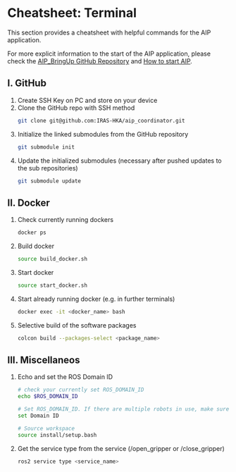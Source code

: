 # Cheatsheet: Terminal 

This section provides a cheatsheet with helpful commands for the AIP application. 

For more explicit information to the start of the AIP application, please check the [AIP_BringUp GitHub Repository](https://github.com/IRAS-HKA/aip_bringup) and [How to start AIP](/docs/how_to_start_aip.md).


## I. GitHub
   
1. Create SSH Key on PC and store on your device
2. Clone the GitHub repo with SSH method 
    ``` bash
    git clone git@github.com:IRAS-HKA/aip_coordinator.git
    ```
3. Initialize the linked submodules from the GitHub repository 
    ``` bash
    git submodule init
    ```
4. Update the initialized submodules (necessary after pushed updates to the sub repositories)
    ``` bash
    git submodule update  
    ``` 


## II. Docker
   
1. Check currently running dockers
    ``` bash
    docker ps
    ```

2. Build docker
    ``` bash
    source build_docker.sh
    ```

3. Start docker
    ``` bash
    source start_docker.sh
    ```

4. Start already running docker (e.g. in further terminals)
    ``` bash
    docker exec -it <docker_name> bash
    ```

5. Selective build of the software packages 
    ``` bash
    colcon build --packages-select <package_name>
    ```
## III. Miscellaneos 

1. Echo and set the ROS Domain ID
    ``` bash
    # check your currently set ROS_DOMAIN_ID  
    echo $ROS_DOMAIN_ID

    # Set ROS_DOMAIN_ID. If there are multiple robots in use, make sure, that the set ROS_DOMAIN_ID is different on each PC
    set Domain ID

    # Source workspace
    source install/setup.bash
    ```

2. Get the service type from the service (/open_gripper or /close_gripper)
    ``` bash
    ros2 service type <service_name> 
    ```
